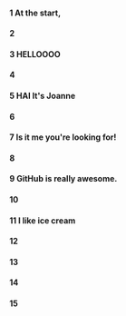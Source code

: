 #### 1 At the start,
#### 2
#### 3 HELLOOOO
#### 4
#### 5 HAI It's Joanne
#### 6
#### 7 Is it me you're looking for!
#### 8
#### 9 GitHub is really awesome.
#### 10
#### 11 I like ice cream
#### 12
#### 13
#### 14
#### 15